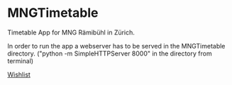 MNGTimetable
============


Timetable App for MNG Rämibühl in Zürich.


In order to run the app a webserver has to be served in the MNGTimetable directory. ("python -m SimpleHTTPServer 8000" in the directory from terminal)

[Wishlist](https://github.com/micprog/MNGTimetable/blob/master/MNGTimetable/Wishlist.md)
